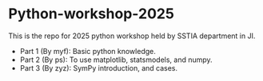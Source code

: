 # Python-workshop-2025

This is the repo for 2025 python workshop held by SSTIA department in JI.

- Part 1 (By myf): Basic python knowledge.
- Part 2 (By ps): To use matplotlib, statsmodels, and numpy.
- Part 3 (By zyz): SymPy introduction, and cases.

